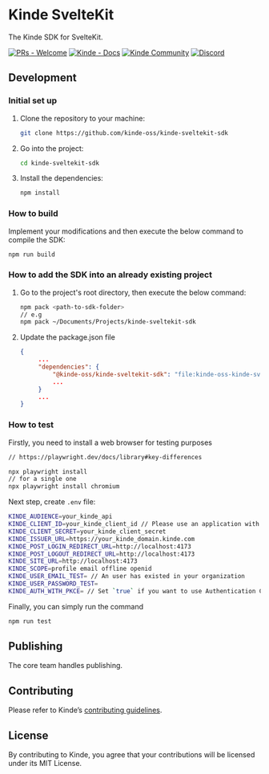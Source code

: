 # Kinde SvelteKit

The Kinde SDK for SvelteKit.

[![PRs - Welcome](https://img.shields.io/badge/PRs-Welcome-green?style=for-the-badge)](https://kinde.com/docs/developer-tools) [![Kinde - Docs](https://img.shields.io/badge/Kinde-Docs-white?style=for-the-badge)](https://kinde.com/docs/developer-tools) [![Kinde Community](https://img.shields.io/badge/Slack-4A154B?style=for-the-badge&logo=slack&logoColor=white)](https://join.slack.com/t/thekindecommunity/shared_invite/zt-26hdaavyc-CfOa06vP23guSwK~~OpFMQ) [![Discord](https://img.shields.io/badge/Discord-7289DA?style=for-the-badge&logo=discord&logoColor=white)](https://discord.gg/wHX6j7wG5d)

## Development

### Initial set up

1. Clone the repository to your machine:

   ```bash
   git clone https://github.com/kinde-oss/kinde-sveltekit-sdk
   ```

2. Go into the project:

   ```bash
   cd kinde-sveltekit-sdk
   ```

3. Install the dependencies:

   ```bash
   npm install
   ```

### How to build

Implement your modifications and then execute the below command to compile the SDK:

```bash
npm run build
```

### How to add the SDK into an already existing project

1. Go to the project's root directory, then execute the below command:

   ```bash
   npm pack <path-to-sdk-folder>
   // e.g
   npm pack ~/Documents/Projects/kinde-sveltekit-sdk
   ```

2. Update the package.json file

   ```json
   {
        ...
        "dependencies": {
            "@kinde-oss/kinde-sveltekit-sdk": "file:kinde-oss-kinde-sveltekit-sdk-<version>.tgz",
            ...
        }
        ...
   }
   ```

### How to test

Firstly, you need to install a web browser for testing purposes

```bash
// https://playwright.dev/docs/library#key-differences

npx playwright install
// for a single one
npx playwright install chromium
```

Next step, create `.env` file:

```bash
KINDE_AUDIENCE=your_kinde_api
KINDE_CLIENT_ID=your_kinde_client_id // Please use an application with password method
KINDE_CLIENT_SECRET=your_kinde_client_secret
KINDE_ISSUER_URL=https://your_kinde_domain.kinde.com
KINDE_POST_LOGIN_REDIRECT_URL=http://localhost:4173
KINDE_POST_LOGOUT_REDIRECT_URL=http://localhost:4173
KINDE_SITE_URL=http://localhost:4173
KINDE_SCOPE=profile email offline openid
KINDE_USER_EMAIL_TEST= // An user has existed in your organization
KINDE_USER_PASSWORD_TEST=
KINDE_AUTH_WITH_PKCE= // Set `true` if you want to use Authentication Code Flow with PKCE
```

Finally, you can simply run the command

```bash
npm run test
```

<!-- ## Documentation

For details on integrating this SDK into your project, head over to the [Kinde docs](https://kinde.com/docs/) and see the [SvelteKit SDK](<[link-to-kinde-doc](https://kinde.com/docs/developer-tools/)>) doc 👍🏼. -->

## Publishing

The core team handles publishing.

## Contributing

Please refer to Kinde’s [contributing guidelines](https://github.com/kinde-oss/.github/blob/489e2ca9c3307c2b2e098a885e22f2239116394a/CONTRIBUTING.md).

## License

By contributing to Kinde, you agree that your contributions will be licensed under its MIT License.
